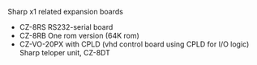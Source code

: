 Sharp x1 related expansion boards
- CZ-8RS  RS232-serial board
- CZ-8RB One rom version (64K rom)
- CZ-VO-20PX with CPLD (vhd control board using CPLD for I/O logic)
Sharp teloper unit, CZ-8DT
